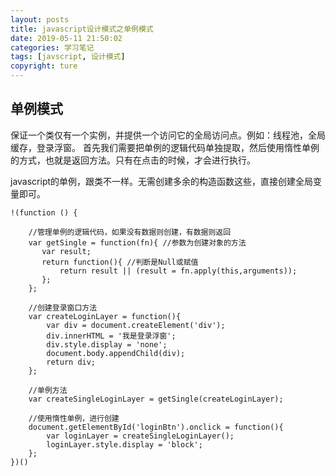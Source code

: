 ```yaml
---
layout: posts
title: javascript设计模式之单例模式
date: 2019-05-11 21:50:02
categories: 学习笔记
tags: [javscript, 设计模式]
copyright: ture
---
```


## 单例模式

保证一个类仅有一个实例，并提供一个访问它的全局访问点。例如：线程池，全局缓存，登录浮窗。
首先我们需要把单例的逻辑代码单独提取，然后使用惰性单例的方式，也就是返回方法。只有在点击的时候，才会进行执行。


javascript的单例，跟类不一样。无需创建多余的构造函数这些，直接创建全局变量即可。


```
!(function () {
    
    //管理单例的逻辑代码，如果没有数据则创建，有数据则返回
    var getSingle = function(fn){ //参数为创建对象的方法
       var result;
       return function(){ //判断是Null或赋值
           return result || (result = fn.apply(this,arguments));
       };
    };
    
    //创建登录窗口方法
    var createLoginLayer = function(){
        var div = document.createElement('div');
        div.innerHTML = '我是登录浮窗';
        div.style.display = 'none';
        document.body.appendChild(div);
        return div;
    };

    //单例方法
    var createSingleLoginLayer = getSingle(createLoginLayer);

    //使用惰性单例，进行创建
    document.getElementById('loginBtn').onclick = function(){
        var loginLayer = createSingleLoginLayer();
        loginLayer.style.display = 'block';
    };
})()

```
